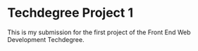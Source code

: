 # Techdegree Project 1

This is my submission for the first project of the Front End Web Development Techdegree.